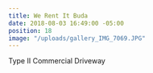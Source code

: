 ```yaml
---
title: We Rent It Buda
date: 2018-08-03 16:49:00 -05:00
position: 18
image: "/uploads/gallery_IMG_7069.JPG"
---
```


Type II Commercial Driveway